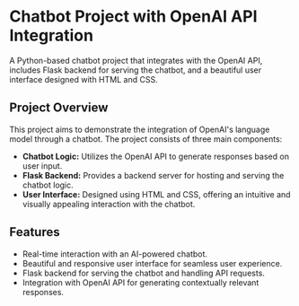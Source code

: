 # Chatbot Project with OpenAI API Integration

A Python-based chatbot project that integrates with the OpenAI API, includes Flask backend for serving the chatbot, and a beautiful user interface designed with HTML and CSS.

## Project Overview

This project aims to demonstrate the integration of OpenAI's language model through a chatbot. The project consists of three main components:
- **Chatbot Logic:** Utilizes the OpenAI API to generate responses based on user input.
- **Flask Backend:** Provides a backend server for hosting and serving the chatbot logic.
- **User Interface:** Designed using HTML and CSS, offering an intuitive and visually appealing interaction with the chatbot.

## Features

- Real-time interaction with an AI-powered chatbot.
- Beautiful and responsive user interface for seamless user experience.
- Flask backend for serving the chatbot and handling API requests.
- Integration with OpenAI API for generating contextually relevant responses.

